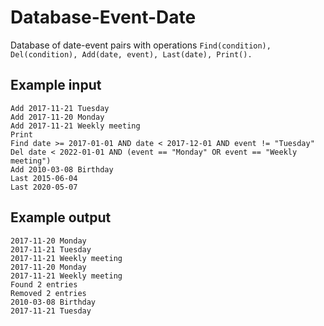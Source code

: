 # Database-Event-Date
Database of date-event pairs with operations ````Find(condition), Del(condition), Add(date, event), Last(date), Print().````

## Example input
````
Add 2017-11-21 Tuesday
Add 2017-11-20 Monday
Add 2017-11-21 Weekly meeting
Print
Find date >= 2017-01-01 AND date < 2017-12-01 AND event != "Tuesday" 
Del date < 2022-01-01 AND (event == "Monday" OR event == "Weekly meeting")
Add 2010-03-08 Birthday
Last 2015-06-04
Last 2020-05-07
````

## Example output
````
2017-11-20 Monday
2017-11-21 Tuesday
2017-11-21 Weekly meeting
2017-11-20 Monday
2017-11-21 Weekly meeting
Found 2 entries
Removed 2 entries
2010-03-08 Birthday
2017-11-21 Tuesday
````
